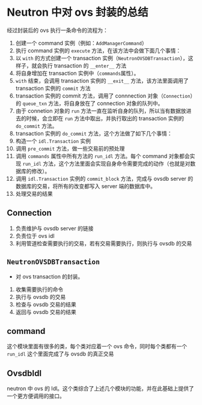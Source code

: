 # Neutron 中对 ovs 封装的总结

经过封装后的 ovs 执行一条命令的流程为：

1. 创建一个 command 实例（例如：`AddManagerCommand`）
2. 执行 command 实例的 `execute` 方法，在该方法中会做下面几个事情：
 1. 以 `with` 的方式创建一个 transaction 实例（`NeutronOVSDBTransaction`），这样子，就会执行 transaction 的 `__enter__` 方法
 2. 将自身增加在 transaction 实例中（`commands`属性）。
 3. `with` 结束，会调用 transaction 实例的 `__exit__` 方法，该方法里面调用了 transaction 实例的 `commit` 方法
3. transaction 实例的 commit 方法，调用了 connnection 对象（`Connection`）的 `queue_txn` 方法，将自身放在了 connection 对象的队列中。
4. 由于 connetion 对象的 `run` 方法一直在监听自身的队列，所以当有数据放进去的时候，会立即在 `run` 方法中取出，并执行取出的 transaction 实例的 `do_commit` 方法。
5. transaction 实例的 `do_commit` 方法，这个方法做了如下几个事情：
 1. 构造一个 `idl.Transaction` 实例
 2. 调用 `pre_commit` 方法，做一些交易前的预处理
 3. 调用 `commands` 属性中所有方法的 `run_idl` 方法。每个 command 对象都会实现 `run_idl` 方法，这个方法里面会实现自身命令需要完成的动作（也就是对数据库的修改）。
 4. 调用 `idl.Transaction` 实例的 `commit_block` 方法，完成与 ovsdb server 的数据库的交易，将所有的改变都写入 server 端的数据库中。
 5. 处理交易的结果

## Connection

1. 负责维护与 ovsdb server 的链接
2. 负责位于 ovs idl
3. 利用管道检查需要执行的交易，若有交易需要执行，则执行与 ovsdb 的交易

## `NeutronOVSDBTransaction`

* 对 ovs transaction 的封装。
 1. 收集需要执行的命令
 2. 执行与 ovsdb 的交易
 3. 检查与 ovsdb 交易的结果
 4. 返回与 ovsdb 交易的结果

## command

这个模块里面有很多的类，每个类对应着一个 ovs 命令，同时每个类都有一个 `run_idl` 这个里面完成了与 ovsdb 的真正交易

## OvsdbIdl

neutron 中 ovs 的 Idl。这个类综合了上述几个模块的功能，并在此基础上提供了一个更方便调用的接口。